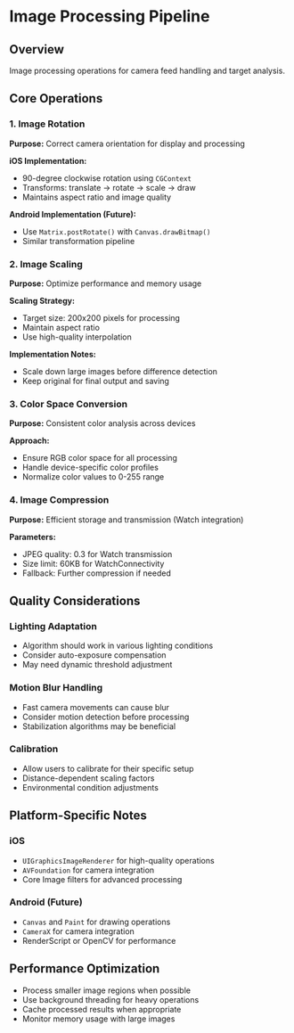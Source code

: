 # Image Processing Pipeline

## Overview
Image processing operations for camera feed handling and target analysis.

## Core Operations

### 1. Image Rotation
**Purpose:** Correct camera orientation for display and processing

**iOS Implementation:**
- 90-degree clockwise rotation using `CGContext`
- Transforms: translate → rotate → scale → draw
- Maintains aspect ratio and image quality

**Android Implementation (Future):**
- Use `Matrix.postRotate()` with `Canvas.drawBitmap()`
- Similar transformation pipeline

### 2. Image Scaling
**Purpose:** Optimize performance and memory usage

**Scaling Strategy:**
- Target size: 200x200 pixels for processing
- Maintain aspect ratio
- Use high-quality interpolation

**Implementation Notes:**
- Scale down large images before difference detection
- Keep original for final output and saving

### 3. Color Space Conversion
**Purpose:** Consistent color analysis across devices

**Approach:**
- Ensure RGB color space for all processing
- Handle device-specific color profiles
- Normalize color values to 0-255 range

### 4. Image Compression
**Purpose:** Efficient storage and transmission (Watch integration)

**Parameters:**
- JPEG quality: 0.3 for Watch transmission
- Size limit: 60KB for WatchConnectivity
- Fallback: Further compression if needed

## Quality Considerations

### Lighting Adaptation
- Algorithm should work in various lighting conditions
- Consider auto-exposure compensation
- May need dynamic threshold adjustment

### Motion Blur Handling
- Fast camera movements can cause blur
- Consider motion detection before processing
- Stabilization algorithms may be beneficial

### Calibration
- Allow users to calibrate for their specific setup
- Distance-dependent scaling factors
- Environmental condition adjustments

## Platform-Specific Notes

### iOS
- `UIGraphicsImageRenderer` for high-quality operations
- `AVFoundation` for camera integration
- Core Image filters for advanced processing

### Android (Future)
- `Canvas` and `Paint` for drawing operations
- `CameraX` for camera integration  
- RenderScript or OpenCV for performance

## Performance Optimization
- Process smaller image regions when possible
- Use background threading for heavy operations
- Cache processed results when appropriate
- Monitor memory usage with large images
